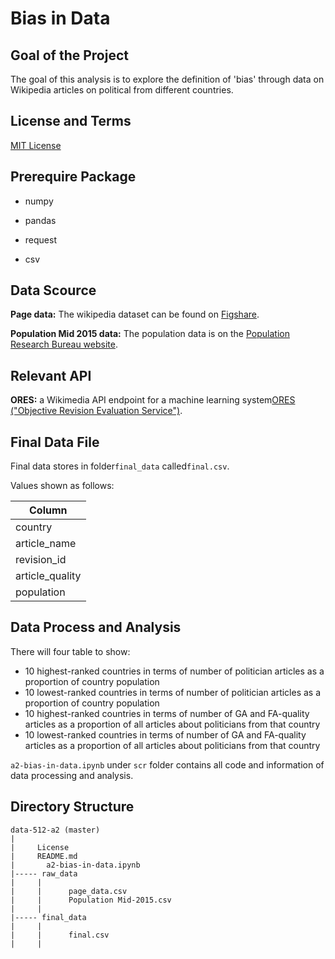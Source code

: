 # Bias in Data

## Goal of the Project
The goal of this analysis is to explore the definition of 'bias' through data on Wikipedia articles on political from different countries. 

## License and Terms
[MIT License](https://opensource.org/licenses/MIT)

## Prerequire Package 
- numpy

- pandas

- request

- csv

##  Data Scource

**Page data:** The wikipedia dataset can be found on [Figshare](https://figshare.com/articles/Untitled_Item/5513449).

**Population Mid 2015 data:** The population data is on the [Population Research Bureau website](http://www.prb.org/DataFinder/Topic/Rankings.aspx?ind=14). 

## Relevant API

**ORES:**  a Wikimedia API endpoint for a machine learning system[ORES ("Objective Revision Evaluation Service")](https://ores.wikimedia.org/v3/#!/scoring/get_v3_scores_context_revid_model).

## Final Data File

Final data stores in folder```final_data``` called```final.csv```.

Values shown as follows:

|  Column |
|---|
| country  |
|  article_name|
|  revision_id |
|  article_quality|
|  population |

## Data Process and Analysis


There will four table to show:

- 10 highest-ranked countries in terms of number of politician articles as a proportion of country population
- 10 lowest-ranked countries in terms of number of politician articles as a proportion of country population
- 10 highest-ranked countries in terms of number of GA and FA-quality articles as a proportion of all articles about politicians from that country
- 10 lowest-ranked countries in terms of number of GA and FA-quality articles as a proportion of all articles about politicians from that country

```a2-bias-in-data.ipynb``` under ```scr``` folder contains all code and information of data processing and analysis.

## Directory Structure

```
data-512-a2 (master)
|
|     License
|     README.md
|	    a2-bias-in-data.ipynb
|----- raw_data
|     | 
|     |      page_data.csv
|     |      Population Mid-2015.csv
|     | 
|----- final_data
|     |      
|     |      final.csv
|     | 

```



